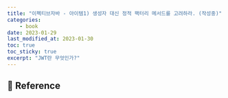 ```yaml
---
title: "이펙티브자바 - 아이템1) 생성자 대신 정적 팩터리 메서드를 고려하라. (작성중)"
categories: 
    - book
date: 2023-01-29
last_modified_at: 2023-01-30
toc: true
toc_sticky: true
excerpt: "JWT란 무엇인가?"
---
```





## 📣 Reference
